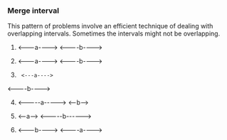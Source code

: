 ### Merge interval
This pattern of problems involve an efficient technique of dealing with overlapping intervals.
Sometimes the intervals might not be overlapping.

1. <---a----> <----b---->

2. <---a---->
      <----b---->

3.      <---a---->
  <----b---->

4.  <-----a----->
      <--b-->

5.    <--a-->
    <-----b------>

6. <---b----> <----a---->

